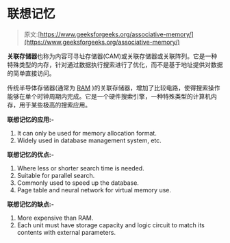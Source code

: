 # 联想记忆

> 原文:[https://www.geeksforgeeks.org/associative-memory/](https://www.geeksforgeeks.org/associative-memory/)

**关联存储器**也称为内容可寻址存储器(CAM)或关联存储器或关联阵列。它是一种特殊类型的内存，针对通过数据执行搜索进行了优化，而不是基于地址提供对数据的简单直接访问。

传统半导体存储器(通常为 [RAM](https://www.geeksforgeeks.org/different-types-ram-random-access-memory/) )的关联存储器，增加了比较电路，使得搜索操作能够在单个时钟周期内完成。它是一个硬件搜索引擎，一种特殊类型的计算机内存，用于某些极高的搜索应用。

**联想记忆的应用:-**

1.  It can only be used for memory allocation format.
2.  Widely used in database management system, etc.

**联想记忆的优点:-**

1.  Where less or shorter search time is needed.
2.  Suitable for parallel search.
3.  Commonly used to speed up the database.
4.  Page table and neural network for virtual memory use.

**联想记忆的缺点:-**

1.  More expensive than RAM.
2.  Each unit must have storage capacity and logic circuit to match its contents with external parameters.